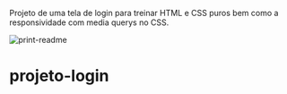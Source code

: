 Projeto de uma tela de login para treinar HTML e CSS puros bem como a responsividade com media querys no CSS.

![print-readme](https://user-images.githubusercontent.com/106101973/179067541-92e99e9a-ad17-477c-b57b-e05ee51e553e.png)

# projeto-login
